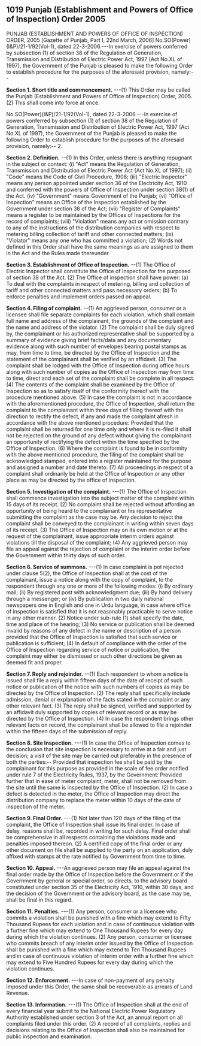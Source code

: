 ## 1019 Punjab (Establishment and Powers of Office of Inspection) Order 2005

PUNJAB (ESTABLISHMENT AND POWERS OF OFFICE OF INSPECTION) ORDER, 2005
[Gazette of Punjab, Part I, 22nd March, 2006]
No.SO(Power)(I&P)/21-1/92(Vol-1), dated 22-3-2006.---In exercise of powers conferred by subsection (1) of section 38 of the Regulation of Generation, Transmission and Distribution of Electric Power Act, 1997 (Act No.XL of 1997), the Government of the Punjab is pleased to make the following Order to establish procedure for the purposes of the aforesaid provision, namely:-‑

**Section 1. Short title and commencement.**
---(1) This Order may be called the Punjab (Establishment and Powers of Office of Inspection) Order, 2005.
   (2) This shall come into force at once.

No.SO(Power)(I&P)/21-1/92(Vol-1), dated 22-3-2006.---In exercise of powers conferred by subsection (1) of section 38 of the Regulation of Generation, Transmission and Distribution of Electric Power Act, 1997 (Act No.XL of 1997), the Government of the Punjab is pleased to make the following Order to establish procedure for the purposes of the aforesaid provision, namely:-- 2. 

**Section 2. Definition.**
--(1) In this Order, unless there is anything repugnant in the subject or context:
(i) "Act" means the Regulation of Generation, Transmission and Distribution of Electric Power Act (Act No.XL of 1997);
(ii) "Code" means the Code of Civil Procedure, 1908;
(iii) "Electric Inspector" means any person appointed under section 36 of the Electricity Act, 1910 and conferred with the powers of Office of Inspection under section 38(1) of the Act.
(iv) "Government" means Government of the Punjab;
(vi) "Office of Inspection" means an Office of the Inspection established by the Government under section 38 of the Act;
(vii) "Register of Complaints" means a register to be maintained by the Offices of Inspections for the record of complaints;
(viii) "Violation" means any act or omission contrary to any of the instructions of the distribution companies with respect to metering billing collection of tariff and other connected matters;
(ix) "Violator" means any one who has committed a violation;
(2) Words not defined in this Order shall have the same meanings as are assigned to them in the Act and the Rules made thereunder.

**Section 3. Establishment of Office of Inspection.**
--(1) The Office of Electric Inspector shall constitute the Office of Inspection for the purposed of section 38 of the Act.
   (2) The Office of inspection shall have power:
   (a) To deal with the complaints in respect of metering, billing and collection of tariff and other connected matters and pass necessary orders;
   (b) To enforce penalties and implement orders passed on appeal.


**Section 4. Filing of complaint.**
--(1) An aggrieved person, consumer or a licensee shall file separate complaints for each violation, which shall contain full name and address of the complainant, the grounds of the complaint and the name and address of the violator.
   (2) The complaint shall be duly signed by, the complainant or his authorized representative shall be supported by a summary of evidence giving brief facts/data and any documentary evidence along with such number of envelopes bearing postal stamps as may, from time to time, be directed by the Office of Inspection and the statement of the complainant shall be verified by an affidavit.
   (3) The complaint shall be lodged with the Office of Inspection during office hours along with such number of copies as the Office of Inspection may from time to time, direct and each set of the complaint shall be complete in all respect.
   (4) The contents of the complaint shall be examined by the Office of Inspection so as to satisfy itself of the conformity thereof with the procedure mentioned above.
   (5) In case the complaint is not in accordance with the aforementioned procedure, the Office of Inspection, shall return the complaint to the complainant within three days of filling thereof with the direction to rectify the defect, if any and made the complaint afresh in accordance with the above mentioned procedure:
   Provided that the complaint shall be returned for one time only and where it is re-filed it shall not be rejected on the ground of any defect without giving the complainant an opportunity of rectifying the defect within the time specified by the Office of Inspection.
   (6) Where the complaint is found to be in conformity with the above mentioned procedure, the filing of the complaint shall be acknowledged stamped, entered into a register maintained for the purpose and assigned a number and date thereto.
   (7) All proceedings in respect of a complaint shall ordinarily be held at the Office of Inspection or any other place as may be directed by the office of inspection.

**Section 5. Investigation of the complaint.**
---(1) The Office of Inspection shall commence investigation into the subject matter of the complaint within 15 days of its receipt.
   (2) No complaint shall be rejected without affording an opportunity of being heard to the complainant or his representative submitting the complaint as the case may be. Any decision to reject the complaint shall be conveyed to the complainant in writing within seven days of its receipt.
   (3) The Office of Inspection may on its own motion or at the request of the complainant, issue appropriate interim orders against violations till the disposal of the complaint;
   (4) Any aggrieved person may file an appeal against the rejection of complaint or the interim order before the Government within thirty days of such order.

**Section 6. Service of summons.**
---(1) In case complaint is pot rejected under clause 5(2), the Office of Inspection shall at the cost of the complainant, issue a notice along with the copy of complaint, to the respondent through any one or more of the following modes:
   (i) By ordinary mail;
   (ii) By registered post with acknowledgment due;
   (iii) By hand delivery through a messenger; or
   (iv) By publication in two daily national newspapers one in English and one in Urdu language, in case where office of inspection is satisfied that it is not reasonably practicable to serve notice in any other manner.
   (2) Notice under sub-rule (1) shall specify the date, time and place of the hearing;
   (3) No service or publication shall be deemed invalid by reasons of any defect in the name or description of a person provided that the Office of Inspection is satisfied that such service or publication is sufficient;
   (4) In default of compliance with the order of the Office of Inspection regarding service of notice or publication, the complaint may either be dismissed or such other directions be given as deemed fit and proper.

**Section 7. Reply and rejoinder.**
--(1) Each respondent to whom a notice is issued shall file a reply within fifteen days of the date of receipt of such notice or publication of the notice with such numbers of copies as may be directed by the Office of Inspection.
   (2) The reply shall specifically include admission, denial or explanation of the facts stated in the complaint or any other relevant fact.
   (3) The reply shall be signed, verified and supported by an affidavit duly supported by copies of relevant record or as may be directed by the Office of Inspection.
   (4) In case the respondent brings other relevant facts on record, the complainant shall be allowed to file a rejoinder within the fifteen days of the submission of reply.

**Section 8. Site Inspection.**
---(1) In case the Office of Inspection comes to the conclusion that site inspection is necessary to arrive at a fair and just decision; a visit of the site may be carried out preferably in the presence of both the parties:--
   Provided that inspection fee shall be paid by the complainant for this purpose as provided in the scale of fee order notified under rule 7 of the Electricity Rules, 1937, by the Government:
   Provided further that in ease of meter complaint, meter, shall not be removed from the site until the same is inspected by the Office of Inspection.
   (2) In case a defect is detected in the meter, the Office of Inspection may direct the distribution company to replace the meter within 10 days of the date of inspection of the meter.

**Section 9. Final Order.**
---(1) Not later than 120 days of the filing of the complaint, the Office of Inspection shall issue its final order. In case of delay, reasons shall be, recorded in writing for such delay. Final order shall be comprehensive in all respects containing the violations made and penalties imposed thereon.
   (2) A certified copy of the final order or any other document on file shall be supplied to the party on an application, duly affixed with stamps at the rate notified by Government from time to time.

**Section 10. Appeal.**
---An aggrieved person may file an appeal against the final order made by the Office of Inspection before the Government or if the Government by general or special order, so directs, to the advisory board constituted under section 35 of the Electricity Act, 1910, within 30 days, and the decision of the Government or the advisory board, as the case may be, shall be final in this regard.

**Section 11. Penalties.**
---(1) Any person, consumer or a licensee who commits a violation shall be punished with a fine which may extend to Fifty Thousand Rupees for each violation and in case of continuous violation with a further fine which may extend to One Thousand Rupees for every day during which the violation continues.
    (2) Any person, consumer or licensee who commits breach of any interim order issued by the Office of Inspection shall be punished with a fine which may extend to Ten Thousand Rupees and in case of continuous violation of interim order with a further fine which may extend to Five Hundred Rupees for every day during which the violation continues.

**Section 12. Enforcement.**
---In case of non-payment of any penalty imposed under this Order, the same shall be recoverable as arrears of Land Revenue.

**Section 13. Information.**
---(1) The Office of Inspection shall at the end of every financial year submit to the National Electric Power Regulatory Authority established under section 3 of the Act, an annual report on all complaints filed under this order.
    (2) A record of all complaints, replies and decisions relating to the Office of Inspection shall also be maintained for public inspection and examination.